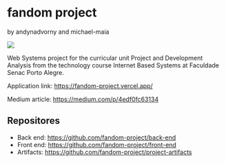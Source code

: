 # fandom project

by andynadvorny and michael-maia

<img src="https://imgtr.ee/images/2022/11/30/5CKb.png"/>

Web Systems project for the curricular unit Project and Development Analysis from the technology course Internet Based Systems at Faculdade Senac Porto Alegre.

Application link: https://fandom-project.vercel.app/

Medium article: https://medium.com/p/4edf0fc63134

## Repositores

- Back end: https://github.com/fandom-project/back-end
- Front end: https://github.com/fandom-project/front-end
- Artifacts: https://github.com/fandom-project/project-artifacts
